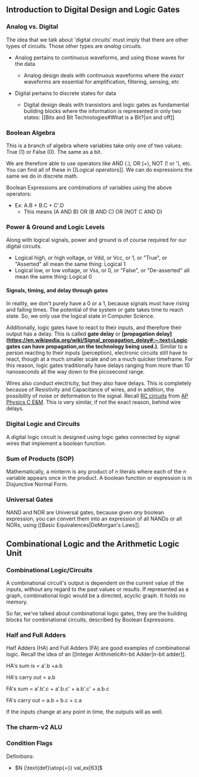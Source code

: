 ## Introduction to Digital Design and Logic Gates

### Analog vs. Digital

The idea that we talk about 'digital circuits' must imply that there are other types of circuits. Those other types are _analog_ circuits.

- Analog pertains to continuous waveforms, and using those waves for the data

  - Analog design deals with continuous waveforms where the _exact_ waveforms are essential for amplification, filtering, sensing, etc

- Digital pertains to discrete states for data
  - Digital design deals with transistors and logic gates as fundamental building blocks where the information is represented in only two states: [[Bits and Bit Technologies#What is a Bit?|on and off]]

### Boolean Algebra

This is a branch of algebra where variables take only one of two values: True (1) or False (0). The same as a bit.

We are therefore able to use operators like AND (.), OR (+), NOT (! or '), etc. You can find all of these in [[Logical operators]]. We can do expressions the same we do in discrete math.

Boolean Expressions are combinations of variables using the above operators:

- Ex: A.B + B.C + C'.D
  - This means (A AND B) OR (B AND C) OR (NOT C AND D)

### Power & Ground and Logic Levels

Along with logical signals, power and ground is of course required for our digital circuits.

- Logical high, or high voltage, or Vdd, or Vcc, or 1, or "True", or "Asserted" all mean the same thing: Logical 1
- Logical low, or low voltage, or Vss, or 0, or "False", or "De-asserted" all mean the same thing: Logical 0

#### Signals, timing, and delay through gates

In reality, we don't purely have a 0 or a 1, because signals must have rising and falling times. The potential of the system or gate takes time to reach state. So, we only use the logical state in Computer Science.

Additionally, logic gates have to react to their inputs, and therefore their output has a delay. This is called **gate delay** or **[propagation delay](https://en.wikipedia.org/wiki/Signal_propagation_delay#:~:text=Logic gates can have propagation,on the technology being used.)**. Similar to a person reacting to their inputs (perception), electronic circuits still have to react, though at a much smaller scale and on a much quicker timeframe. For this reason, logic gates traditionally have delays ranging from more than 10 nanoseconds all the way down to the picosecond range.

Wires also conduct electricity, but they also have delays. This is completely because of Resistivity and Capacitance of wires, and in addition, the possibility of noise or deformation to the signal. Recall [RC circuits](https://www.youtube.com/watch?v=PLQrPqYlPmI&pp=ygULcmMgY2lyY3VpdHM%3D) from [AP Physics C E&M](https://www.youtube.com/watch?v=FYsfp4bZc2w&t=631s&pp=ygULcmMgY2lyY3VpdHM%3D). This is very similar, if not the exact reason, behind wire delays.

### Digital Logic and Circuits

A digital logic circuit is designed using logic gates connected by signal wires that implement a boolean function.

### Sum of Products (SOP)

Mathematically, a minterm is any product of $n$ literals where each of the $n$ variable appears once in the product. A boolean function or expression is in Disjunctive Normal Form.

### Universal Gates

NAND and NOR are Universal gates, because given _any_ boolean expression, you can convert them into an expression of all NANDs or all NORs, using [[Basic Equivalences|DeMorgan's Laws]].

## Combinational Logic and the Arithmetic Logic Unit

### Combinational Logic/Circuits

A combinational circuit's output is dependent on the current value of the inputs, without any regard to the past values or results. If represented as a graph, combinational logic would be a directed, acyclic graph. It holds no memory.

So far, we've talked about combinational logic gates, they are the building blocks for combinational circuits, described by Boolean Expressions.

### Half and Full Adders

Half Adders (HA) and Full Adders (FA) are good examples of combinational logic. Recall the idea of an [[Integer Arithmetic#$n$-bit Adder|n-bit adder]].

HA's sum is = a'.b +a.b

HA's carry out = a.b

FA's sum = a'.b'.c + a'.b.c' + a.b'.c' + a.b.c

FA's carry out = a.b + b.c + c.a

If the inputs change at any point in time, the outputs will as well.

### The charm-v2 ALU

### Condition Flags

Definitions:

- $N {\text{def}\atop{=}} val_ex[63]$

